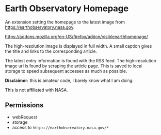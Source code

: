 # Earth Observatory Homepage

An extension setting the homepage to the latest image from https://earthobservatory.nasa.gov.

https://addons.mozilla.org/en-US/firefox/addon/visibleearthhomepage/

The high-resolution image is displayed in full width.
A small caption gives the title and links to the corresponding article.

The latest entry information is found with the RSS feed. The high-resolution image url is found by scraping the article page. This is saved to local storage to speed subsequent accesses as much as possible.

**Disclaimer:** this is amateur code, I barely know what I am doing

This is not affiliated with NASA.

## Permissions

- webRequest
- storage
- access to `https://earthobservatory.nasa.gov/*`
